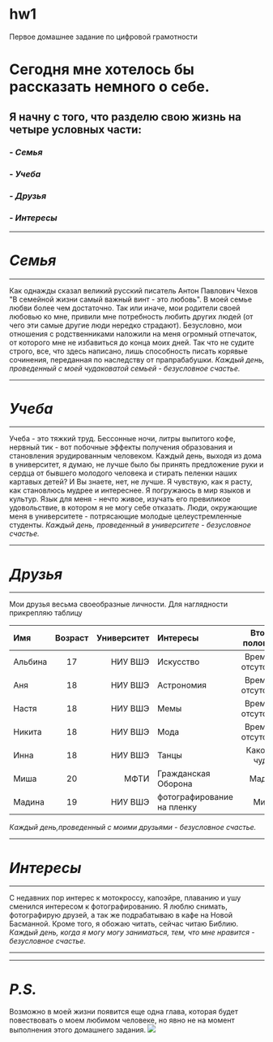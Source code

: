 # hw1
Первое домашнее задание по цифровой грамотности 

# Сегодня мне хотелось бы рассказать немного о себе.
## Я начну с того, что разделю свою жизнь на четыре условных части:
### - *Семья*
### - *Учеба*
### - *Друзья*
### - *Интересы*
***
# *Семья*
***
Как однажды сказал великий русский писатель Антон Павлович Чехов "В семейной жизни самый важный винт - это любовь". В моей семье любви более чем достаточно. Так или иначе, мои родители своей любовью ко мне, привили мне потребность любить других людей (от чего эти самые другие люди нередко страдают). Безусловно, мои отношения с родственниками наложили на меня огромный отпечаток, от которого мне не избавиться до конца моих дней. Так что не судите строго, все, что здесь написано, лишь способность писать корявые сочинения, переданная по наследству от прапрабабушки.
*Каждый день, проведенный с моей чудаковатой семьей - безусловное счастье.* 

***
# *Учеба*
***
Учеба - это тяжкий труд. Бессонные ночи, литры выпитого кофе, нервный тик - вот побочные эффекты получения образования и становления эрудированным человеком. Каждый день, выходя из дома в университет, я думаю, не лучше было бы принять предложение руки и сердца от бывшего молодого человека и стирать пеленки наших картавых детей? И Вы знаете, нет, не лучше. Я чувствую, как я расту, как становлюсь мудрее и интереснее. Я погружаюсь в мир языков и культур. Язык для меня - нечто живое, изучать его превиликое удовольствие, в котором я не могу себе отказать. Люди, окружающие меня в университете - потрясающие молодые целеустремленные студенты.
*Каждый день, проведенный в университете - безусловное счастье.*

***
# *Друзья*
***
Мои друзья весьма своеобразные личности. Для наглядности прикрепляю таблицу

| Имя  | Возраст  | Университет | Интересы  |  Вторая половинка | Срок дружбы |
|:------------- |:---------------:| -------------:|:------------- |:---------------:| -------------:|
| Альбина     | 17 |    НИУ ВШЭ | Искусство | Временно отсутствует | 4 месяца|
| Аня     | 18        |       НИУ ВШЭ  | Астрономия|Временно отсутствует | 4 месяца |
| Настя |18        |     НИУ ВШЭ | Мемы |Временно отсутствует |4 месяца |
| Никита | 18  | НИУ ВШЭ |Мода | Временно отсутствует | 4 месяца |
| Инна     | 18 |     НИУ ВШЭ |Танцы| Какой-то чудак | 12 лет| 
| Миша     | 20      |         МФТИ  | Гражданская Оборона | Мадина |7 лет |
| Мадина | 19      |       НИУ ВШЭ | фотографирование на пленку | Миша | 3 года|

*Каждый день,проведенный с моими друзьями - безусловное счастье.*
***
# *Интересы*
***
С недавних пор интерес к мотокроссу, капоэйре, плаванию и ушу сменился интересом к фотографированию. Я люблю снимать, фотографирую друзей, а так же подрабатываю в кафе на Новой Басманной. 
Кроме того, я обожаю читать, сейчас читаю Библию.
*Каждый день, когда я могу могу заниматься, тем, что мне нравится - безусловное счастье.*

***
***
# *P.S.*
Возможно в моей жизни появится еще одна глава, которая будет повествовать о моем любимом человеке, но явно не на момент выполнения этого домашнего задания.
![](https://wallperz.com/wp-content/uploads/2017/08/21/wallperz.com-20170821183020.jpg)
